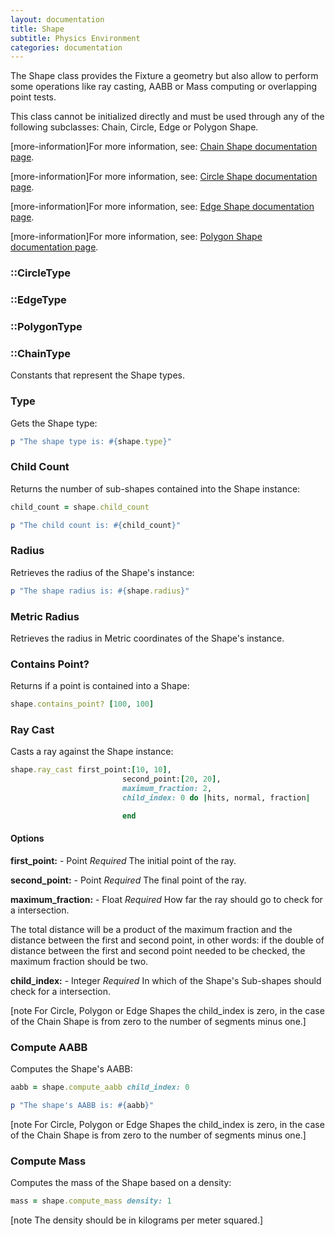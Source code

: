 ```yaml
---
layout: documentation
title: Shape
subtitle: Physics Environment
categories: documentation
---
```


The Shape class provides the Fixture a geometry but also allow to perform some operations like ray casting, AABB or Mass computing or overlapping point tests.

This class cannot be initialized directly and must be used through any of the following subclasses: Chain, Circle, Edge or Polygon Shape.

[more-information]For more information, see: [Chain Shape documentation page](../chain-shape).

[more-information]For more information, see: [Circle Shape documentation page](../circle-shape).

[more-information]For more information, see: [Edge Shape documentation page](../edge-shape).

[more-information]For more information, see: [Polygon Shape documentation page](../polygon-shape).

### ::CircleType
### ::EdgeType
### ::PolygonType
### ::ChainType
Constants that represent the Shape types.

### Type
Gets the Shape type:

```ruby
p "The shape type is: #{shape.type}"
```

### Child Count
Returns the number of sub-shapes contained into the Shape instance:

```ruby
child_count = shape.child_count

p "The child count is: #{child_count}"
``` 

### Radius
Retrieves the radius of the Shape's instance:

```ruby
p "The shape radius is: #{shape.radius}"
```

### Metric Radius
Retrieves the radius in Metric coordinates of the Shape's instance.

### Contains Point?
Returns if a point is contained into a Shape:

```ruby
shape.contains_point? [100, 100]
```

### Ray Cast
Casts a ray against the Shape instance:

```ruby
shape.ray_cast first_point:[10, 10], 
         			 	 second_point:[20, 20], 
         			 	 maximum_fraction: 2, 
         			 	 child_index: 0 do |hits, normal, fraction|

         			 	 end
```

#### Options
**first_point:** - Point *Required*
The initial point of the ray.

**second_point:** - Point *Required*
The final point of the ray.

**maximum_fraction:** - Float *Required*
How far the ray should go to check for a intersection. 

The total distance will be a product of the maximum fraction and the distance between the first and second point, in other words: if the double of distance between the first and second point needed to be checked, the maximum fraction should be two.

**child_index:** - Integer *Required*
In which of the Shape's Sub-shapes should check for a intersection.

[note For Circle, Polygon or Edge Shapes the child_index is zero, in the case of the Chain Shape is from zero to the number of segments minus one.]

### Compute AABB
Computes the Shape's AABB:

```ruby
aabb = shape.compute_aabb child_index: 0

p "The shape's AABB is: #{aabb}"
```

[note For Circle, Polygon or Edge Shapes the child_index is zero, in the case of the Chain Shape is from zero to the number of segments minus one.]


### Compute Mass
Computes the mass of the Shape based on a density:

```ruby
mass = shape.compute_mass density: 1
```

[note The density should be in kilograms per meter squared.]